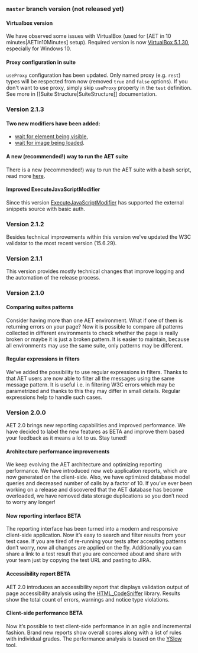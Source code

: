 ### `master` branch version (not released yet)

#### Virtualbox version
We have observed some issues with VirtualBox (used for [AET in 10 minutes|AETIn10Minutes] setup).
Required version is now [VirtualBox 5.1.30](https://www.virtualbox.org/wiki/Download_Old_Builds_5_1), especially for Windows 10.

#### Proxy configuration in suite
`useProxy` configuration has been updated. Only named proxy (e.g. `rest`) types will be respected from now 
(removed `true` and `false` options). If you don't want to use proxy, simply skip `useProxy` property in the `test` definition.
See more in [[Suite Structure|SuiteStructure]] documentation.

### Version 2.1.3
#### Two new modifiers have been added:
- [wait for element being visible](https://github.com/Cognifide/aet/wiki/WaitForElementToBeVisibleModifier),
- [wait for image being loaded](https://github.com/Cognifide/aet/wiki/WaitForImageCompletionModifier).

#### A new (recommended!) way to run the AET suite
There is a new (recommended!) way to run the AET suite with a bash script, read more [here](https://github.com/Cognifide/aet/wiki/ClientScripts).

#### Improved ExecuteJavaScriptModifier
Since this version [ExecuteJavaScriptModifier](https://github.com/Cognifide/aet/wiki/ExecuteJavaScriptModifier) has supported the external snippets source with basic auth.

### Version 2.1.2
Besides technical improvements within this version we've updated the W3C validator to the most recent version (15.6.29).

### Version 2.1.1
This version provides mostly technical changes that improve logging and the automation of the release process.

### Version 2.1.0
#### Comparing suites patterns
Consider having more than one AET environment. What if one of them is returning errors on your page? Now it is possible to compare all patterns collected in different environments to check whether the page is really broken or maybe it is just a broken pattern. It is easier to maintain, because all environments may use the same suite, only patterns may be different.

#### Regular expressions in filters
We've added the possibility to use regular expressions in filters. Thanks to that AET users are now able to filter all the messages using the same message pattern. It is useful i.e. in filtering W3C errors which may be parametrized and thanks to this they may differ in small details. Regular expressions help to handle such cases.

### Version 2.0.0
AET 2.0 brings new reporting capabilities and improved performance. We have decided to label the new features as BETA and 
improve them based your feedback as it means a lot to us. Stay tuned!

#### Architecture performance improvements
We keep evolving the AET architecture and optimizing reporting performance. We have introduced new web application reports, 
which are now generated on the client-side. Also, we have optimized database model queries and decreased number of calls by a factor of 10. 
If you’ve ever been working on a release and discovered that the AET database has become overloaded, we have removed data storage duplications so you don’t need to worry any longer!

#### New reporting interface BETA
The reporting interface has been turned into a modern and responsive client-side application. 
Now it’s easy to search and filter results from your test case. If you are tired of re-running your tests after 
accepting patterns don’t worry, now all changes are applied on the fly. Additionally you can share a link to a test result 
that you are concerned about and share with your team just by copying the test URL and pasting to JIRA.

#### Accessibility report BETA
AET 2.0 introduces an accessibility report that displays validation output of page accessibility analysis using the 
[HTML_CodeSniffer](http://squizlabs.github.io/HTML_CodeSniffer/) library. Results show the total count of errors, warnings and notice type violations.

#### Client-side performance BETA
Now it’s possible to test client-side performance in an agile and incremental fashion. Brand new reports show overall scores along with a 
list of rules with individual grades. The performance analysis is based on the [YSlow](http://yslow.org/) tool.
